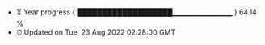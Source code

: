 - ⏳ Year progress { ███████████████████▁▁▁▁▁▁▁▁▁▁▁ } 64.14 %
- ⏰ Updated on Tue, 23 Aug 2022 02:28:00 GMT

